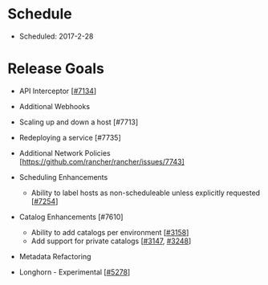# Schedule

* Scheduled: 2017-2-28

# Release Goals

* API Interceptor [[#7134](https://github.com/rancher/rancher/issues/7134)]

* Additional Webhooks
 * Scaling up and down a host [#7713]
 * Redeploying a service [#7735]

* Additional Network Policies [https://github.com/rancher/rancher/issues/7743]

* Scheduling Enhancements
  * Ability to label hosts as non-scheduleable unless explicitly requested [[#7254](https://github.com/rancher/rancher/issues/7254)]

* Catalog Enhancements [#7610]
  * Ability to add catalogs per environment [[#3158](https://github.com/rancher/rancher/issues/3158)]
  * Add support for private catalogs [[#3147](https://github.com/rancher/rancher/issues/3147), [#3248](https://github.com/rancher/rancher/issues/3248)]

* Metadata Refactoring 

* Longhorn - Experimental [[#5278](https://github.com/rancher/rancher/issues/5278)]
 